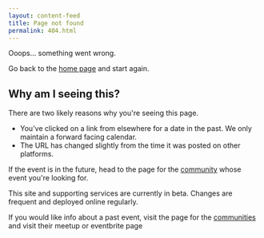 ```yaml
---
layout: content-feed
title: Page not found
permalink: 404.html
---
```

<div class="container">
  <div class="page-content">
  <p>Ooops... something went wrong.</p>
  <p>Go back to the
  <a href="https://southwestcommunities.co.uk" title="South West Communities Homepage">home page</a> and start again.</p>
  <h2>Why am I seeing this?</h2>
  <p>There are two likely reasons why you're seeing this page.<p>
  <ul>
    <li>You've clicked on a link from elsewhere for a date in the past. We only maintain a forward facing calendar.</li>
    <li>The URL has changed slightly from the time it was posted on other platforms.</li>
  </ul>
  <p>If the event is in the future, head to the page for the <a href="https://southwestcommunities.co.uk/communities" title="South West Communities">community</a>
  whose event you're looking for.</p>
  <p>This site and supporting services are currently in beta. Changes are frequent and deployed online regularly.</p>
  <p>If you would like info about a past event, visit the page for the <a href="https://southwestcommunities.co.uk/communities" title="South West Communities">communities</a>
  and visit their meetup or eventbrite page</p>
  <p>&nbsp;</p>
  </div>
</div>
